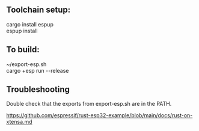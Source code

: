 ## Toolchain setup:

cargo install espup  
espup install  

## To build:

~/export-esp.sh  
cargo +esp run --release  

## Troubleshooting

Double check that the exports from export-esp.sh are in the PATH.

https://github.com/espressif/rust-esp32-example/blob/main/docs/rust-on-xtensa.md
